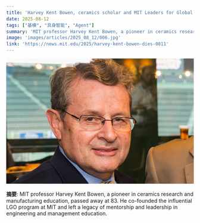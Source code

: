 ```yaml
---
title: 'Harvey Kent Bowen, ceramics scholar and MIT Leaders for Global Operations co-founder, dies at 83'
date: 2025-08-12
tags: ["基模", "具身智能", "Agent"]
summary: 'MIT professor Harvey Kent Bowen, a pioneer in ceramics research and manufacturing education, passed away at 83. He co-founded the influential LGO program at MIT and left a legacy of mentorship and leadership in engineering and management education.'
image: 'images/articles/2025_08_12/006.jpg'
link: 'https://news.mit.edu/2025/harvey-kent-bowen-dies-0811'
---
```

![Harvey Kent Bowen, ceramics scholar and MIT Leaders for Global Operations co-founder, dies at 83](images/articles/2025_08_12/006.jpg)

**摘要**: MIT professor Harvey Kent Bowen, a pioneer in ceramics research and manufacturing education, passed away at 83. He co-founded the influential LGO program at MIT and left a legacy of mentorship and leadership in engineering and management education.
